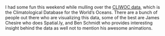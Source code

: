 

I had some fun this weekend while mulling over the [CLIWOC data](http://pendientedemigracion.ucm.es/info/cliwoc/), which is the Climatological Database for the World’s Oceans. There are a bunch of people out there who are visualizing this data, some of the best are James Chesire who does Spatial.ly, and Ben Schmidt who provides interesting insight behind the data as well not to mention his awesome animations.